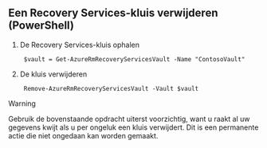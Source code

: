 ## <a name="delete-a-recovery-services-vault-powershell"></a>Een Recovery Services-kluis verwijderen (PowerShell)

1. De Recovery Services-kluis ophalen

        $vault = Get-AzureRmRecoveryServicesVault -Name "ContosoVault"

2. De kluis verwijderen

        Remove-AzureRmRecoveryServicesVault -Vault $vault

>[!WARNING]
>
> Gebruik de bovenstaande opdracht uiterst voorzichtig, want u raakt al uw gegevens kwijt als u per ongeluk een kluis verwijdert. Dit is een permanente actie die niet ongedaan kan worden gemaakt.  




<!--HONumber=Feb17_HO3-->


